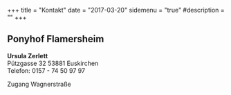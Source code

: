 +++
title = "Kontakt" 
date = "2017-03-20"
sidemenu = "true" 
#description = ""
+++

## Ponyhof Flamersheim
**Ursula Zerlett**  
Pützgasse 32
53881 Euskirchen  
Telefon: 0157 - 74 50 97 97

Zugang Wagnerstraße

